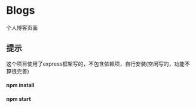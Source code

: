 # Blogs
个人博客页面

## 提示
这个项目使用了express框架写的，不包含依赖项，自行安装(空闲写的，功能不算很完善)

#### npm install
#### npm start
